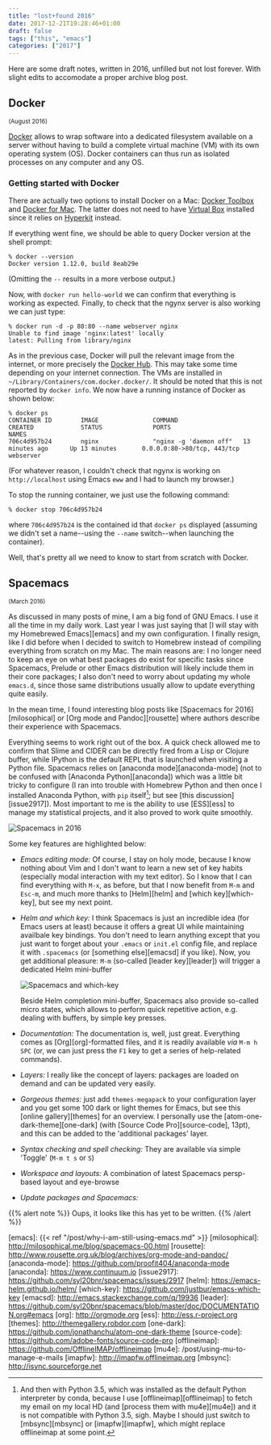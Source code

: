 ```yaml
---
title: "lost+found 2016"
date: 2017-12-21T19:28:46+01:00
draft: false
tags: ["this", "emacs"]
categories: ["2017"]
---
```


Here are some draft notes, written in 2016, unfilled but not lost forever. With slight edits to accomodate a proper archive blog post.

## Docker
<small>(August 2016)</small>

[Docker][docker] allows to wrap software into a dedicated filesystem available on a server without having to build a complete virtual machine (VM) with its own operating system (OS). Docker containers can thus run as isolated processes on any computer and any OS.

### Getting started with Docker

There are actually two options to install Docker on a Mac: [Docker Toolbox][docker-toolbox] and [Docker for Mac][docker-mac]. The latter does not need to have [Virtual Box][virtual-box] installed since it relies on [Hyperkit][hyperkit] instead.

If everything went fine, we should be able to query Docker version at the shell prompt:

```
% docker --version
Docker version 1.12.0, build 8eab29e
```
(Omitting the `--` results in a more verbose output.)

Now, with `docker run hello-world` we can confirm that everything is working as expected. Finally, to check that the ngynx server is also working we can just type:

```
% docker run -d -p 80:80 --name webserver nginx
Unable to find image 'nginx:latest' locally
latest: Pulling from library/nginx
```

As in the previous case, Docker will pull the relevant image from the internet, or more precisely the [Docker Hub][docker-hub]. This may take some time depending on your internet connection. The VMs are installed in `~/Library/Containers/com.docker.docker/`. It should be noted that this is not reported by `docker info`. We now have a running instance of Docker as shown below:

```
% docker ps
CONTAINER ID        IMAGE               COMMAND                  CREATED             STATUS              PORTS                         NAMES
706c4d957b24        nginx               "nginx -g 'daemon off"   13 minutes ago      Up 13 minutes       0.0.0.0:80->80/tcp, 443/tcp   webserver
```
(For whatever reason, I couldn't check that ngynx is working on `http://localhost` using Emacs `eww` and I had to launch my browser.)

To stop the running container, we just use the following command:

```
% docker stop 706c4d957b24
```

where `706c4d957b24` is the contained id that `docker ps` displayed (assuming we didn't set a name--using the `--name` switch--when launching the container).

Well, that's pretty all we need to know to start from scratch with Docker.


## Spacemacs
<small>(March 2016)</small>

As discussed in many posts of mine, I am a big fond of GNU Emacs. I use it all the time in my daily work. Last year I was just saying that [I will stay with my Homebrewed Emacs][emacs] and my own configuration. I finally resign, like I did before when I decided to switch to Homebrew instead of compiling everything from scratch on my Mac. The main reasons are: I no longer need to keep an eye on what best packages do exist for specific tasks since Spacemacs, Prelude or other Emacs distribution will likely include them in their core packages; I also don't need to worry about updating my whole `emacs.d`, since those same distributions usually allow to update everything quite easily.

In the mean time, I found interesting blog posts like [Spacemacs for 2016][milosophical] or [Org mode and Pandoc][rousette] where authors describe their experience with Spacemacs.

Everything seems to work right out of the box. A quick check allowed me to confirm that Slime and CIDER can be directly fired from a Lisp or Clojure buffer, while IPython is the default REPL that is launched when visiting a Python file. Spacemacs relies on [anaconda mode][anaconda-mode] (not to be confused with [Anaconda Python][anaconda]) which was a little bit tricky to configure (I ran into trouble with Homebrew Python and then once I installed Anaconda Python, with `pip` itself[^1]; but see [this discussion][issue2917]). Most important to me is the ability to use [ESS][ess] to manage my statistical projects, and it also proved to work quite smoothly.

![Spacemacs in 2016](/img/2016-05-05-12-38-17.png)

Some key features are highlighted below:

- *Emacs editing mode:* Of course, I stay on holy mode, because I know nothing about Vim and I don't want to learn a new set of key habits (especially modal interaction with my text editor). So I know that I can find everything with `M-x`, as before, but that I now benefit from `M-m` and `Esc-m`, and much more thanks to [Helm][helm] and [which key][which-key], but see my next point.

- *Helm and which key:* I think Spacemacs is just an incredible idea (for Emacs users at least) because it offers a great UI while maintaining availbale key bindings. You don't need to learn anything except that you just want to forget about your `.emacs` or `init.el` config file, and replace it with `.spacemacs` (or [something else][emacsd] if you like). Now, you get additional pleasure: `M-m` (so-called [leader key][leader]) will trigger a dedicated Helm mini-buffer

    ![Spacemacs and which-key](/img/2016-05-05-12-26-28.png)

    Beside Helm completion mini-buffer, Spacemacs also provide so-called micro states, which allows to perform quick repetitive action, e.g. dealing with buffers, by simple key presses.

- *Documentation:* The documentation is, well, just great. Everything comes as [Org][org]-formatted files, and it is readily available *via* `M-m h SPC` (or, we can just press the `F1` key to get a series of help-related commands).

- *Layers:* I really like the concept of layers: packages are loaded on demand and can be updated very easily.

- *Gorgeous themes:* just add `themes-megapack` to your configuration layer and you get some 100 dark or light themes for Emacs, but see this [online gallery][themes] for an overview. I personally use the [atom-one-dark-theme][one-dark] (with [Source Code Pro][source-code], 13pt), and this can be added to the 'additional packages' layer.

- *Syntax checking and spell checking:* They are available via simple 'Toggle' (`M-m t s` or `S`)

- *Workspace and layouts:* A combination of latest Spacemacs persp-based layout and eye-browse

- *Update packages and Spacemacs:*

{{% alert note %}}
Oups, it looks like this has yet to be written.
{{% /alert %}}

[^1]: And then with Python 3.5, which was installed as the default Python interpreter by conda, because I use [offlineimap][offlineimap] to fetch my email on my local HD (and [process them with mu4e][mu4e]) and it is not compatible with Python 3.5, sigh. Maybe I should just switch to [mbsync][mbsync] or [imapfw][imapfw], which might replace offlineimap at some point.


[docker]: https://www.docker.com
[docker-toolbox]: https://docs.docker.com/v1.10/mac/step_one/
[docker-mac]: https://docs.docker.com/docker-for-mac/
[virtual-box]: https://www.virtualbox.org
[hyperkit]: https://github.com/docker/HyperKit/
[docker-hub]: https://hub.docker.com
[cogmaster]: http://cogmaster-stats.github.io/site/
[openintrostat]: http://www.openintro.org/stat/
[lsr]: http://health.adelaide.edu.au/psychology/ccs/teaching/lsr/
[maa]: http://www.maa.org/publications/maa-reviews/modern-statistics-for-the-social-and-behavioral-sciences-a-practical-introduction
[Spacemacs]: http://spacemacs.org
[emacs]: {{< ref "/post/why-i-am-still-using-emacs.md" >}}
[milosophical]: http://milosophical.me/blog/spacemacs-00.html
[rousette]: http://www.rousette.org.uk/blog/archives/org-mode-and-pandoc/
[anaconda-mode]: https://github.com/proofit404/anaconda-mode
[anaconda]: https://www.continuum.io
[issue2917]: https://github.com/syl20bnr/spacemacs/issues/2917
[helm]: https://emacs-helm.github.io/helm/
[which-key]: https://github.com/justbur/emacs-which-key
[emacsd]: http://emacs.stackexchange.com/q/19936
[leader]: https://github.com/syl20bnr/spacemacs/blob/master/doc/DOCUMENTATION.org#emacs
[org]: http://orgmode.org
[ess]: http://ess.r-project.org
[themes]: http://themegallery.robdor.com
[one-dark]: https://github.com/jonathanchu/atom-one-dark-theme
[source-code]: https://github.com/adobe-fonts/source-code-pro
[offlineimap]: https://github.com/OfflineIMAP/offlineimap
[mu4e]: /post/using-mu-to-manage-e-mails
[imapfw]: http://imapfw.offlineimap.org
[mbsync]: http://isync.sourceforge.net
